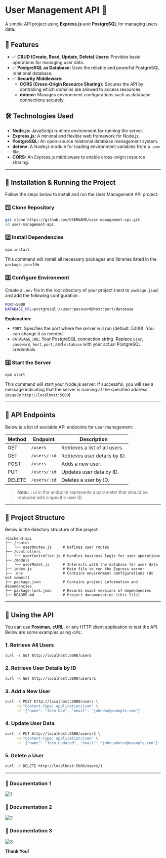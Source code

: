 # User Management API 🚀

A simple API project using **Express.js** and **PostgreSQL** for managing users data.

## 📌 Features
- ✅ **CRUD (Create, Read, Update, Delete) Users:** Provides basic operations for managing user data.
- ✅ **PostgreSQL as Database:** Uses the reliable and powerful PostgreSQL relational database.
- ✅ **Security Middleware:**
    - **CORS (Cross-Origin Resource Sharing):** Secures the API by controlling which domains are allowed to access resources.
    - **dotenv:** Manages environment configurations such as database connections securely.

## 🛠️ Technologies Used
- **Node.js:** JavaScript runtime environment for running the server.
- **Express.js:** A minimal and flexible web framework for Node.js.
- **PostgreSQL:** An open-source relational database management system.
- **dotenv:** A Node.js module for loading environment variables from a `.env` file.
- **CORS:** An Express.js middleware to enable cross-origin resource sharing.

---

## 🚀 Installation & Running the Project

Follow the steps below to install and run the User Management API project:

### 1️⃣ Clone Repository

```sh
git clone https://github.com/USERNAME/user-management-api.git
cd user-management-api
```

### 2️⃣ Install Dependencies

```sh
npm install
```

This command will install all necessary packages and libraries listed in the `package.json` file.

### 3️⃣ Configure Environment

Create a `.env` file in the root directory of your project (next to `package.json`) and add the following configuration:

```sh
PORT=5000
DATABASE_URL=postgresql://user:password@host:port/database
```

**Explanation:**
- `PORT`: Specifies the port where the server will run (default: 5000). You can change it as needed.
- `DATABASE_URL`: Your PostgreSQL connection string. Replace `user`, `password`, `host`, `port`, and `database` with your actual PostgreSQL credentials.

### 4️⃣ Start the Server

```sh
npm start
```

This command will start your Node.js server. If successful, you will see a message indicating that the server is running at the specified address (usually `http://localhost:5000`).

---

## 📝 API Endpoints

Below is a list of available API endpoints for user management:

| Method | Endpoint      | Description                                  |
|--------|-------------|----------------------------------------------|
| GET    | `/users`     | Retrieves a list of all users.             |
| GET    | `/users/:id` | Retrieves user details by ID.              |
| POST   | `/users`     | Adds a new user.                           |
| PUT    | `/users/:id` | Updates user data by ID.                   |
| DELETE | `/users/:id` | Deletes a user by ID.                      |

> **Note:** `:id` in the endpoint represents a parameter that should be replaced with a specific user ID.

---

## 💂️ Project Structure

Below is the directory structure of the project:

```
/backend-api
├── /routes
│   └── userRoutes.js     # Defines user routes
├── /controllers
│   └── userController.js # Handles business logic for user operations
├── /models
│   └── userModel.js      # Interacts with the database for user data
├── index.js              # Main file to run the Express server
├── .env                  # Contains environment configurations (do not commit)
├── package.json          # Contains project information and dependencies
├── package-lock.json     # Records exact versions of dependencies
├── README.md             # Project documentation (this file)
```

---

## 🔧 Using the API

You can use **Postman**, **cURL**, or any HTTP client application to test the API. Below are some examples using `cURL`:

### 1. Retrieve All Users
```sh
curl -X GET http://localhost:5000/users
```

### 2. Retrieve User Details by ID
```sh
curl -X GET http://localhost:5000/users/1
```

### 3. Add a New User
```sh
curl -X POST http://localhost:5000/users \
     -H "Content-Type: application/json" \
     -d '{"name": "John Doe", "email": "johndoe@example.com"}'
```

### 4. Update User Data
```sh
curl -X PUT http://localhost:5000/users/1 \
     -H "Content-Type: application/json" \
     -d '{"name": "John Updated", "email": "johnupdated@example.com"}'
```

### 5. Delete a User
```sh
curl -X DELETE http://localhost:5000/users/1
```

---

### 📝 Documentation 1
![1](https://drive.google.com/uc?id=1oH7kCqXor0CqHIeVvacXGoakHRYKvk0_)

### 📝 Documentation 2
![2](https://drive.google.com/uc?id=1QPFyZ_eNLh41eQcI02qz3-Hf0wqHs5fN)

### 📝 Documentation 3
![3](https://drive.google.com/uc?id=1Qg3ttUAzuvs1EQJQgXQq0VO8O5oE1dpH)




 **Thank You!** 

